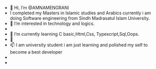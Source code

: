- 👋 Hi, I’m @AMNAMENGRANI
- I completed my Masters in Islamic studies and Arabics currently i am doing Software engineering from Sindh Madrasatul Islam University.
- 👀 I’m interested in technology and logics.
- 
- 🌱 I’m currently learning C basic,Html,Css, Typescript,Sql,Oops.
- 💞️ 
- 📫 I am university student i am just learning and polished my self to become a best developer
- 
- 

<!---
AMNAMENGRANI/AMNAMENGRANI is a ✨ special ✨ repository because its `README.md` (this file) appears on your GitHub profile.
You can click the Preview link to take a look at your changes.
--->
